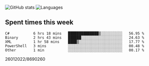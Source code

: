 ![GitHub stats](https://github-readme-stats.vercel.app/api?username=emipa606&theme=github_dark&show_icons=true) 
![Languages](https://github-readme-stats.vercel.app/api/top-langs/?username=emipa606&theme=github_dark&layout=compact)

## Spent times this week
<!--START_SECTION:waka-->

```text
C#           6 hrs 18 mins   ██████████████▒░░░░░░░░░░   56.95 %
Binary       2 hrs 43 mins   ██████░░░░░░░░░░░░░░░░░░░   24.63 %
XML          1 hr 58 mins    ████▒░░░░░░░░░░░░░░░░░░░░   17.77 %
PowerShell   3 mins          ░░░░░░░░░░░░░░░░░░░░░░░░░   00.48 %
Other        1 min           ░░░░░░░░░░░░░░░░░░░░░░░░░   00.17 %
```

<!--END_SECTION:waka-->


26012022/8690260
